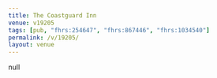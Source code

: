 ```yaml
---
title: The Coastguard Inn
venue: v19205
tags: [pub, "fhrs:254647", "fhrs:867446", "fhrs:1034540"]
permalink: /v/19205/
layout: venue
---
```

null